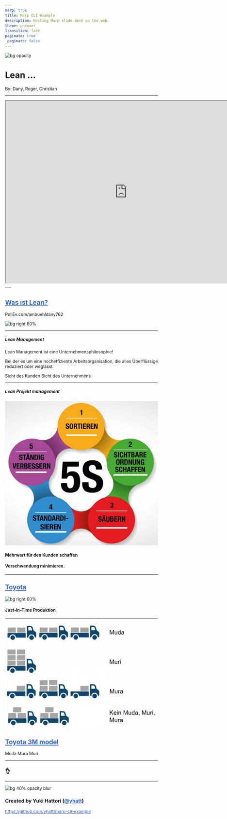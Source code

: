 ```yaml
---
marp: true
title: Marp CLI example
description: Hosting Marp slide deck on the web
theme: uncover
transition: fade
paginate: true
_paginate: false
---
```


![bg opacity](./assets/gradient.jpg)

# <!--fit--> Lean ...
By: Dany, Roger, Christian

<style scoped>a { color: #36c; }</style>

<!-- This is presenter note. You can write down notes through HTML comment. -->

---
<iframe src="https://pollev-embeds.com/free_text_polls/tsLbdSnVrd8NqCpKZzQED/respond" width="800px" height="600px"></iframe>
---

## **[Was ist Lean? ](PollEv.com/ambuehldany762)**

<style scoped>a { color: #36c; }</style>

PollEv.com/ambuehldany762

![bg right 60%](https://images.computerwoche.de/bdb/1886339/890x.webp)

<!-- 
-schlank
-Einfachheit / in kürzester Zeit
-Bedürfnisse der Kunden
-niedrigen Kosten
-Standardisierung
-effizienz
-höchstes Tempo
-aufs wesentliche reduziert / Verschwendung vermeiden
-unnötige arbeiten und ineffizient prozesse eliminieren
-->

---

<!-- _backgroundColor: "#123" -->
<!-- _color: "#fff" -->

##### Lean Management

Lean Management ist eine Unternehmensphilosophie!

Bei der es um eine hocheffiziente Arbeitsorganisation, die alles Überflüssige reduziert oder weglässt.

Sicht des Kunden
Sicht des Unternehmens

<!-- 
Erfüllung des Kundenwunsches
Qualität
Verfügbarkeit
Preis
Sicht des Unternehmens

profitabel
Wettbewerbsfähigkeit
schlanke Prozesse
-->
---

##### Lean Projekt management

![bg right 60%](https://github.com/blro-ep/prj-methoden/blob/main/images/5S.png)


#### Mehrwert für den Kunden schaffen

#### Verschwendung minimieren.


---

##### 
## **[Toyota](https://de.wikipedia.org/wiki/Toyota-Produktionssystem)**
![bg right 60%](https://www.google.com/url?sa=i&url=https%3A%2F%2Fwww.creativebloq.com%2Fnews%2Ftoyota-logo-hidden-message&psig=AOvVaw2wJxOCzLazBqhtYpANRg__&ust=1678803496375000&source=images&cd=vfe&ved=0CBAQjRxqFwoTCKit7MGM2f0CFQAAAAAdAAAAABAJ)


#### Just-In-Time Produktion

---

![bg right 60%](https://github.com/blro-ep/prj-methoden/raw/main/images/3M.png)

## **[Toyota 3M model](https://vercel.com/)**

Muda
Mura 
Muri

---

### <!--fit--> :ok_hand:

---

![bg 40% opacity blur](https://avatars1.githubusercontent.com/u/3993388?v=4)

### Created by Yuki Hattori ([@yhatt](https://github.com/yhatt))

https://github.com/yhatt/marp-cli-example
